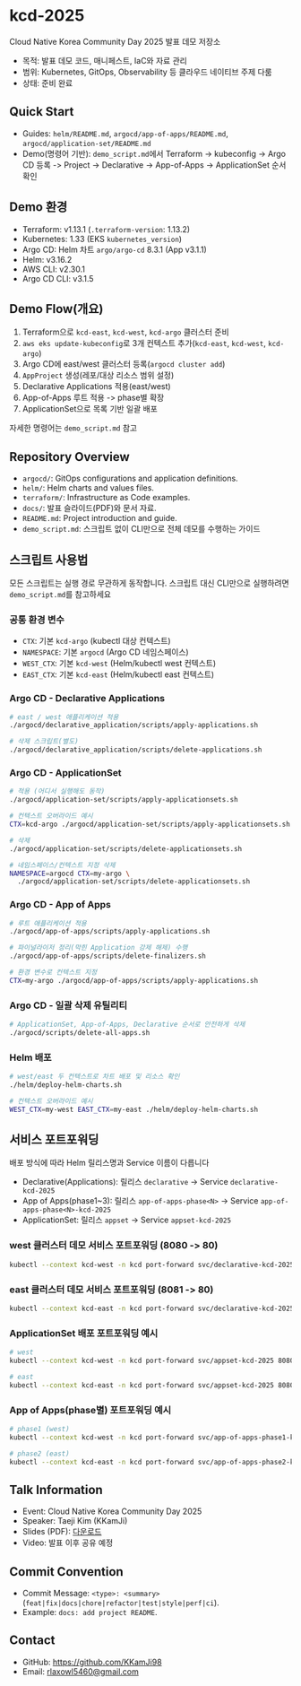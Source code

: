 # kcd-2025

Cloud Native Korea Community Day 2025 발표 데모 저장소

- 목적: 발표 데모 코드, 매니페스트, IaC와 자료 관리
- 범위: Kubernetes, GitOps, Observability 등 클라우드 네이티브 주제 다룸
- 상태: 준비 완료

## Quick Start

- Guides: `helm/README.md`, `argocd/app-of-apps/README.md`, `argocd/application-set/README.md`
- Demo(명령어 기반): `demo_script.md`에서 Terraform -> kubeconfig -> Argo CD 등록 -> Project -> Declarative -> App-of-Apps -> ApplicationSet 순서 확인

## Demo 환경

- Terraform: v1.13.1 (`.terraform-version`: 1.13.2)
- Kubernetes: 1.33 (EKS `kubernetes_version`)
- Argo CD: Helm 차트 `argo/argo-cd` 8.3.1 (App v3.1.1)
- Helm: v3.16.2
- AWS CLI: v2.30.1
- Argo CD CLI: v3.1.5

## Demo Flow(개요)

1) Terraform으로 `kcd-east`, `kcd-west`, `kcd-argo` 클러스터 준비
2) `aws eks update-kubeconfig`로 3개 컨텍스트 추가(`kcd-east`, `kcd-west`, `kcd-argo`)
3) Argo CD에 east/west 클러스터 등록(`argocd cluster add`)
4) `AppProject` 생성(레포/대상 리소스 범위 설정)
5) Declarative Applications 적용(east/west)
6) App-of-Apps 루트 적용 -> phase별 확장
7) ApplicationSet으로 목록 기반 일괄 배포

자세한 명령어는 `demo_script.md` 참고

## Repository Overview

- `argocd/`: GitOps configurations and application definitions.
- `helm/`: Helm charts and values files.
- `terraform/`: Infrastructure as Code examples.
- `docs/`: 발표 슬라이드(PDF)와 문서 자료.
- `README.md`: Project introduction and guide.
 - `demo_script.md`: 스크립트 없이 CLI만으로 전체 데모를 수행하는 가이드

## 스크립트 사용법

모든 스크립트는 실행 경로 무관하게 동작합니다. 스크립트 대신 CLI만으로 실행하려면 `demo_script.md`를 참고하세요

### 공통 환경 변수

- `CTX`: 기본 `kcd-argo` (kubectl 대상 컨텍스트)
- `NAMESPACE`: 기본 `argocd` (Argo CD 네임스페이스)
- `WEST_CTX`: 기본 `kcd-west` (Helm/kubectl west 컨텍스트)
- `EAST_CTX`: 기본 `kcd-east` (Helm/kubectl east 컨텍스트)

### Argo CD - Declarative Applications

```bash
# east / west 애플리케이션 적용
./argocd/declarative_application/scripts/apply-applications.sh

# 삭제 스크립트(별도)
./argocd/declarative_application/scripts/delete-applications.sh
```

### Argo CD - ApplicationSet

```bash
# 적용 (어디서 실행해도 동작)
./argocd/application-set/scripts/apply-applicationsets.sh

# 컨텍스트 오버라이드 예시
CTX=kcd-argo ./argocd/application-set/scripts/apply-applicationsets.sh

# 삭제
./argocd/application-set/scripts/delete-applicationsets.sh

# 네임스페이스/컨텍스트 지정 삭제
NAMESPACE=argocd CTX=my-argo \
  ./argocd/application-set/scripts/delete-applicationsets.sh
```

### Argo CD - App of Apps

```bash
# 루트 애플리케이션 적용
./argocd/app-of-apps/scripts/apply-applications.sh

# 파이널라이저 정리(막힌 Application 강제 해제) 수행
./argocd/app-of-apps/scripts/delete-finalizers.sh

# 환경 변수로 컨텍스트 지정
CTX=my-argo ./argocd/app-of-apps/scripts/apply-applications.sh
```

### Argo CD - 일괄 삭제 유틸리티

```bash
# ApplicationSet, App-of-Apps, Declarative 순서로 안전하게 삭제
./argocd/scripts/delete-all-apps.sh
```

### Helm 배포

```bash
# west/east 두 컨텍스트로 차트 배포 및 리소스 확인
./helm/deploy-helm-charts.sh

# 컨텍스트 오버라이드 예시
WEST_CTX=my-west EAST_CTX=my-east ./helm/deploy-helm-charts.sh
```

## 서비스 포트포워딩

배포 방식에 따라 Helm 릴리스명과 Service 이름이 다릅니다

- Declarative(Applications): 릴리스 `declarative` -> Service `declarative-kcd-2025`
- App of Apps(phase1~3): 릴리스 `app-of-apps-phase<N>` -> Service `app-of-apps-phase<N>-kcd-2025`
- ApplicationSet: 릴리스 `appset` -> Service `appset-kcd-2025`

### west 클러스터 데모 서비스 포트포워딩 (8080 -> 80)

```bash
kubectl --context kcd-west -n kcd port-forward svc/declarative-kcd-2025 8080:80
```

### east 클러스터 데모 서비스 포트포워딩 (8081 -> 80)

```bash
kubectl --context kcd-east -n kcd port-forward svc/declarative-kcd-2025 8081:80
```

### ApplicationSet 배포 포트포워딩 예시

```bash
# west
kubectl --context kcd-west -n kcd port-forward svc/appset-kcd-2025 8080:80

# east
kubectl --context kcd-east -n kcd port-forward svc/appset-kcd-2025 8080:80
```

### App of Apps(phase별) 포트포워딩 예시

```bash
# phase1 (west)
kubectl --context kcd-west -n kcd port-forward svc/app-of-apps-phase1-kcd-2025 8080:80

# phase2 (east)
kubectl --context kcd-east -n kcd port-forward svc/app-of-apps-phase2-kcd-2025 8080:80
```

## Talk Information

- Event: Cloud Native Korea Community Day 2025
- Speaker: Taeji Kim (KKamJi)
- Slides (PDF): [다운로드](docs/ArgoCD와_함께하는_Multi_Cluster_운영.pdf)
- Video: 발표 이후 공유 예정

## Commit Convention

- Commit Message: `<type>: <summary>` (`feat|fix|docs|chore|refactor|test|style|perf|ci`).
- Example: `docs: add project README`.

## Contact

- GitHub: https://github.com/KKamJi98
- Email: rlaxowl5460@gmail.com
